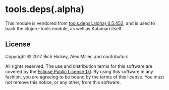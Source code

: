 # tools.deps(.alpha)

This module is vendored from [tools.deps(.alpha) 0.5.452](https://github.com/clojure/tools.deps.alpha), and is used to back the clojure-tools module, as well as Katamari itself.

## License

Copyright © 2017 Rich Hickey, Alex Miller, and contributors

All rights reserved.
The use and distribution terms for this software are covered by the [Eclipse Public License 1.0](https://www.eclipse.org/legal/epl-v10.html).
By using this software in any fashion, you are agreeing to be bound by the terms of this license.
You must not remove this notice, or any other, from this software.
